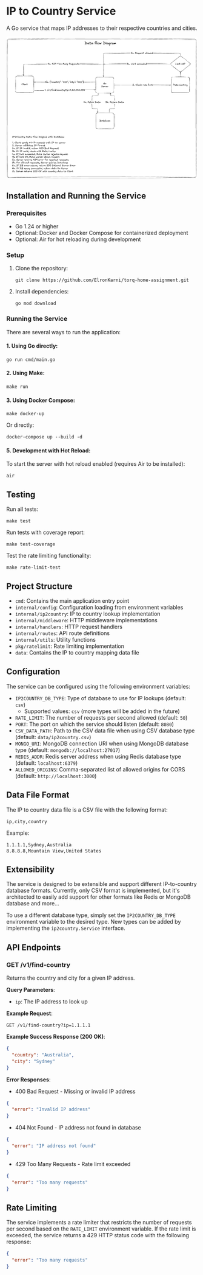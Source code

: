 # IP to Country Service

A Go service that maps IP addresses to their respective countries and cities.

![System Data Flow Diagram](/data-flow-diagram.png)

## Installation and Running the Service

### Prerequisites

- Go 1.24 or higher
- Optional: Docker and Docker Compose for containerized deployment
- Optional: Air for hot reloading during development

### Setup

1. Clone the repository:

   ```
   git clone https://github.com/ElronKarni/torq-home-assignment.git
   ```

2. Install dependencies:

   ```
   go mod download
   ```

### Running the Service

There are several ways to run the application:

#### 1. Using Go directly:

```
go run cmd/main.go
```

#### 2. Using Make:

```
make run
```

#### 3. Using Docker Compose:

```
make docker-up
```

Or directly:

```
docker-compose up --build -d
```

#### 5. Development with Hot Reload:

To start the server with hot reload enabled (requires Air to be installed):

```
air
```

## Testing

Run all tests:

```
make test
```

Run tests with coverage report:

```
make test-coverage
```

Test the rate limiting functionality:

```
make rate-limit-test
```

## Project Structure

- `cmd`: Contains the main application entry point
- `internal/config`: Configuration loading from environment variables
- `internal/ip2country`: IP to country lookup implementation
- `internal/middleware`: HTTP middleware implementations
- `internal/handlers`: HTTP request handlers
- `internal/routes`: API route definitions
- `internal/utils`: Utility functions
- `pkg/ratelimit`: Rate limiting implementation
- `data`: Contains the IP to country mapping data file

## Configuration

The service can be configured using the following environment variables:

- `IP2COUNTRY_DB_TYPE`: Type of database to use for IP lookups (default: `csv`)
  - Supported values: `csv` (more types will be added in the future)
- `RATE_LIMIT`: The number of requests per second allowed (default: `50`)
- `PORT`: The port on which the service should listen (default: `8080`)
- `CSV_DATA_PATH`: Path to the CSV data file when using CSV database type (default: `data/ip2country.csv`)
- `MONGO_URI`: MongoDB connection URI when using MongoDB database type (default: `mongodb://localhost:27017`)
- `REDIS_ADDR`: Redis server address when using Redis database type (default: `localhost:6379`)
- `ALLOWED_ORIGINS`: Comma-separated list of allowed origins for CORS (default: `http://localhost:3000`)

## Data File Format

The IP to country data file is a CSV file with the following format:

```
ip,city,country
```

Example:

```
1.1.1.1,Sydney,Australia
8.8.8.8,Mountain View,United States
```

## Extensibility

The service is designed to be extensible and support different IP-to-country database formats. Currently, only CSV format is implemented, but it's architected to easily add support for other formats like Redis or MongoDB database and more...

To use a different database type, simply set the `IP2COUNTRY_DB_TYPE` environment variable to the desired type. New types can be added by implementing the `ip2country.Service` interface.

## API Endpoints

### GET /v1/find-country

Returns the country and city for a given IP address.

**Query Parameters**:

- `ip`: The IP address to look up

**Example Request**:

```
GET /v1/find-country?ip=1.1.1.1
```

**Example Success Response (200 OK)**:

```json
{
  "country": "Australia",
  "city": "Sydney"
}
```

**Error Responses**:

- 400 Bad Request - Missing or invalid IP address

```json
{
  "error": "Invalid IP address"
}
```

- 404 Not Found - IP address not found in database

```json
{
  "error": "IP address not found"
}
```

- 429 Too Many Requests - Rate limit exceeded

```json
{
  "error": "Too many requests"
}
```

## Rate Limiting

The service implements a rate limiter that restricts the number of requests per second based on the `RATE_LIMIT` environment variable. If the rate limit is exceeded, the service returns a 429 HTTP status code with the following response:

```json
{
  "error": "Too many requests"
}
```
